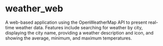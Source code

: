 # weather_web

A web-based application using the OpenWeatherMap API to present real-time weather data. Features include searching for weather by city, displaying the city name, providing a weather description and icon, and showing the average, minimum, and maximum temperatures.
